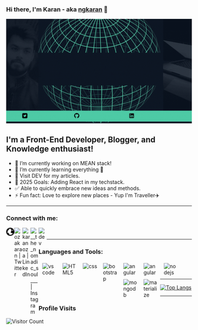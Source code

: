 ### Hi there, I'm Karan - aka [ngkaran][website] 👋


[![karanoza](https://github.com/karanoza/karanoza/blob/master/icons/karancover.gif)](https://twitter.com/ozakaran)

## I'm a Front-End Developer, Blogger, and Knowledge enthusiast!

- 🔭 I’m currently working on MEAN stack!
- 🌱 I’m currently learning everything 🤣
- 📝 Visit DEV for my articles.
- 🥅 2025 Goals: Adding React in my techstack.
- ✅ Able to quickly embrace new ideas and methods.
- ⚡ Fun fact: Love to explore new places - Yup I'm Traveller✈️

---

### Connect with me:

[<img align="left" alt="ngkaran.com" width="22px" src="https://raw.githubusercontent.com/iconic/open-iconic/master/svg/globe.svg" />][website]
[<img align="left" alt="ozakaran | Twitter" width="22px" src="https://cdn.jsdelivr.net/npm/simple-icons@v3/icons/twitter.svg" />][twitter]
[<img align="left" alt="karanoza | LinkedIn" width="22px" src="https://cdn.jsdelivr.net/npm/simple-icons@v3/icons/linkedin.svg" />][linkedin]
[<img align="left" alt="__the_nomadic_soul___ | Instagram" width="22px" src="https://cdn.jsdelivr.net/npm/simple-icons@v3/icons/instagram.svg" />][instagram]
[<img align="left" alt="dev" width="22px" src="https://cdn.worldvectorlogo.com/logos/devto.svg" />][devblog]

<br />

---

### Languages and Tools:

[<img  align="left" style="margin-left: 5px; display: inline-block; padding: 5px;" alt="vs code" title="vscode"  src="https://upload.wikimedia.org/wikipedia/commons/thumb/9/9a/Visual_Studio_Code_1.35_icon.svg/1024px-Visual_Studio_Code_1.35_icon.svg.png" width="40px" >](https://code.visualstudio.com/)
[<img  align="left" style="margin-left: 5px; display: inline-block; padding: 5px;" alt="HTML5" title="HTML5"  src="https://upload.wikimedia.org/wikipedia/commons/thumb/6/61/HTML5_logo_and_wordmark.svg/512px-HTML5_logo_and_wordmark.svg.png" width="40px"  >](https://www.w3schools.com/html/default.asp)
[<img  align="left" style="margin-left: 5px; display: inline-block; padding: 5px;" alt="css" title="css"  src="https://cdn.iconscout.com/icon/free/png-512/css3-9-1175237.png" width="40px"  >](https://www.w3schools.com/css/default.asp)
[<img  align="left" style="margin-left: 5px; display: inline-block; padding: 5px;" alt="bootstrap" title="bootstrap"  src="https://upload.wikimedia.org/wikipedia/commons/thumb/b/b2/Bootstrap_logo.svg/1024px-Bootstrap_logo.svg.png" width="40px"  >](https://www.w3schools.com/bootstrap/bootstrap_ver.asp)
[<img  align="left" style="margin-left: 5px; display: inline-block; padding: 5px;" alt="angular" title="angular"  src="https://cdn.iconscout.com/icon/free/png-256/typescript-1174965.png" width="40px"  >](https://angular.io/)
[<img  align="left" style="margin-left: 5px; display: inline-block; padding: 5px;" alt="angular" title="angular"  src="https://angular.io/assets/images/logos/angular/angular.png" width="40px"  >](https://angular.io/)
[<img  align="left" style="margin-left: 5px; display: inline-block; padding: 5px;" alt="nodejs" title="nodejs"  src="https://icon-library.com/images/node-js-icon/node-js-icon-8.jpg" width="40px"  >](https://nodejs.dev/learn/nodejs-streams)
[<img  align="left" style="margin-left: 5px; display: inline-block; padding: 5px;" alt="mongodb" title="mongodb"  src="https://encrypted-tbn0.gstatic.com/images?q=tbn%3AANd9GcQTIVWXqfXCp4a2GzVEJF-1mFitkeyF_NGmrA&usqp=CAU" width="40px"  >](https://www.mongodb.com/)
[<img  align="left" style="margin-left: 5px; display: inline-block; padding: 5px;" alt="materialize" title="materialize"  src="https://colinstodd.com/images/posts/matcss-min.png" width="40px"  >](https://materializecss.com/)

<br />
<br />

---

[![Top Langs](https://github-readme-stats.vercel.app/api/top-langs/?username=karanoza&layout=compact&theme=radical)](https://github.com/anuraghazra/github-readme-stats)

[website]: https://ngkaran.com
[twitter]: https://twitter.com/OzaKaran
[instagram]: https://instagram.com/the_nomadic_soul_
[linkedin]: https://linkedin.com/in/karanoza
[devblog]: https://dev.to/ozakaran

---
### Profile Visits
![Visitor Count](https://profile-counter.glitch.me/karanoza/count.svg)

